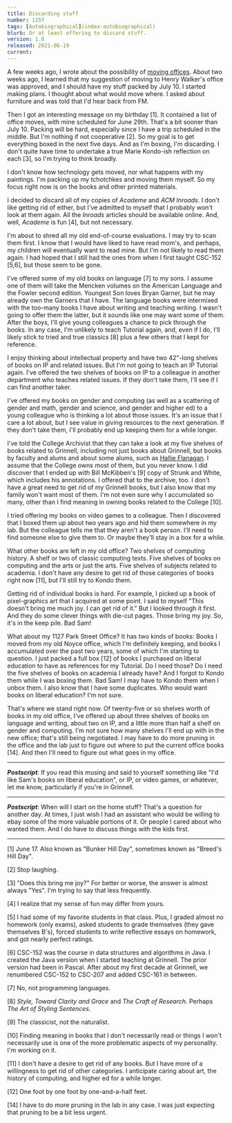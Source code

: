 ```yaml
---
title: Discarding stuff
number: 1157
tags: [Autobiographical](index-autobiographical)
blurb: Or at least offering to discard stuff.
version: 1.0
released: 2021-06-19 
current: 
---
```

A few weeks ago, I wrote about the possibility of [moving
offices](moving-offices-2021-05-18).  About two weeks ago, I learned
that my suggestion of moving to Henry Walker's office was approved,
and I should have my stuff packed by July 10.  I started making
plans.  I thought about what would move where.  I asked about
furniture and was told that I'd hear back from FM.

Then I got an interesting message on my birthday [1].  It contained
a list of office moves, with mine scheduled for June 29th.  That's
a bit sooner than July 10.  Packing will be hard, especially since
I have a trip scheduled in the middle.  But I'm nothing if not
cooperative [2].  So my goal is to get everything boxed in the next
five days.  And as I'm boxing, I'm discarding.  I don't quite have
time to undertake a true Marie Kondo-ish reflection on each [3],
so I'm trying to think broadly.

I don't know how technology gets moved, nor what happens with my
paintings.  I'm packing up my tchotchkes and moving them myself.
So my focus right now is on the books and other printed materials.

I decided to discard all of my copies of _Academe_ and _ACM Inroads_.
I don't like getting rid of either, but I've admitted to myself
that I probably won't look at them again.  All the _Inroads_ articles
should be available online.  And, well, _Academe_ is fun [4], but not
necessary.

I'm about to shred all my old end-of-course evaluations.  I may try
to scan them first.  I know that I would have liked to have read
mom's, and perhaps, my children will eventually want to read mine.
But I'm not likely to read them again.  I had hoped that I still
had the ones from when I first taught CSC-152 [5,6], but those seem
to be gone.

I've offered some of my old books on language [7] to my sons.  I
assume one of them will take the Mencken volumes on the American
Language and the Fowler second edition.  Youngest Son loves Bryan
Garner, but he may already own the Garners that I have.  The language
books were intermixed with the too-many books I have about writing
and teaching writing.  I wasn't going to offer them the latter, but
it sounds like one may want some of them.  After the boys, I'll
give young colleagues a chance to pick through the books. In any
case, I'm unlikely to teach Tutorial again, and, even if I do, I'll
likely stick to tried and true classics [8] plus a few others that
I kept for reference.

I enjoy thinking about intellectual property and have two 42"-long
shelves of books on IP and related issues.  But I'm not going to
teach an IP Tutorial again.  I've offered the two shelves of books
on IP to a colleague in another department who teaches related
issues.  If they don't take them, I'll see if I can find another
taker.

I've offered my books on gender and computing (as well as a scattering
of gender and math, gender and science, and gender and higher ed)
to a young colleague who is thinking a lot about those issues.  It's
an issue that I care a lot about, but I see value in giving resources
to the next generation.  If they don't take them, I'll probably end
up keeping them for a while longer.

I've told the College Archivist that they can take a look at my
five shelves of books related to Grinnell, including not just books
about Grinnell, but books by faculty and alums and about some alums,
such as [Hallie Flanagan](hallie-flanagan).  I assume that the
College owns most of them, but you never know.  I did discover that
I ended up with Bill McKibben's [9] copy of Strunk and White, which
includes his annotations.  I offered that to the archive, too.  I
don't have a great need to get rid of my Grinnell books, but I also
know that my family won't want most of them.  I'm not even sure why
I accumulated so many, other than I find meaning in owning books
related to the College [10].

I tried offering my books on video games to a colleague.  Then I 
discovered that I boxed them up about two years ago and hid them
somewhere in my lab.  But the colleague tells me that they aren't a
book person.  I'll need to find someone else to give them to.  Or
maybe they'll stay in a box for a while.

What other books are left in my old office?  Two shelves of computing
history.  A shelf or two of classic computing texts.  Five shelves
of books on computing and the arts or just the arts.  Five shelves
of subjects related to academia.  I don't have any desire to get rid of
those categories of books right now [11], but I'll still try to
Kondo them.  

Getting rid of individual books is hard.  For example, I picked up
a book of pixel-graphics art that I acquired at some point.  I said
to myself "This doesn't bring me much joy.  I can get rid of it."
But I looked through it first.  And they do some clever things with
die-cut pages.  Those bring my joy.  So, it's in the keep pile.
Bad Sam!

What about my 1127 Park Street Office?  It has two kinds of books: Books
I moved from my old Noyce office, which I'm definitely keeping, and books
I accumulated over the past two years, some of which I'm starting to question.
I just packed a full box [12] of books I purchased on liberal education
to have as references for my Tutorial.  Do I need those?  Do I need the
five shelves of books on academia I already have?  And I forgot to Kondo
them while I was boxing them.  Bad Sam!  I may have to Kondo them when 
I unbox them.  I also know that I have some duplicates.  Who would want
books on liberal education?  I'm not sure.

That's where we stand right now.  Of twenty-five or so shelves worth
of books in my old office, I've offered up about three shelves of
books on language and writing, about two on IP, and a little more
than half a shelf on gender and computing.  I'm not sure how many
shelves I'll end up with in the new office; that's still being
negotiated.  I may have to do more pruning in the office and the
lab just to figure out where to put the current office books [14].
And then I'll need to figure out what goes in my office.

---

**_Postscript_**: If you read this musing and said to yourself
something like "I'd like Sam's books on liberal education", or IP,
or video games, or whatever, let me know, particularly if you're
in Grinnell.

---

**_Postscript_**: When will I start on the home stuff?  That's a
question for another day.  At times, I just wish I had an assistant
who would be willing to ebay some of the more valuable portions of
it.  Or people I cared about who wanted them.  And I do have to
discuss things with the kids first.

---

[1] June 17.  Also known as "Bunker Hill Day", sometimes known as 
"Breed's Hill Day".

[2] Stop laughing.

[3] "Does this bring me joy?"  For better or worse, the answer is almost
always "Yes".  I'm trying to say that less frequently.

[4] I realize that my sense of fun may differ from yours.

[5] I had some of my favorite students in that class.  Plus, I graded
almost no homework (only exams), asked students to grade themselves (they 
gave themselves B's), forced students to write reflective essays on 
homework, and got nearly perfect ratings.

[6] CSC-152 was the course in data structures and algorithms in
Java.  I created the Java version when I started teaching at Grinnell.
The prior version had been in Pascal.  After about my first decade at
Grinnell, we renumbered CSC-152 to CSC-207 and added CSC-161 in between.

[7] No, not programming languages.

[8] _Style, Toward Clarity and Grace_ and _The Craft of Research_.  Perhaps
_The Art of Styling Sentences_.

[9] The classicist, not the naturalist.

[10] Finding meaning in books that I don't necessarily read or things I
won't necessarily use is one of the more problematic aspects of my 
personality.  I'm working on it.

[11] I don't have a desire to get rid of any books.  But I have more of
a willingness to get rid of other categories.  I anticipate caring about
art, the history of computing, and higher ed for a while longer.

[12] One foot by one foot by one-and-a-half feet.

[14] I have to do more pruning in the lab in any case.  I was just expecting
that pruning to be a bit less urgent.
